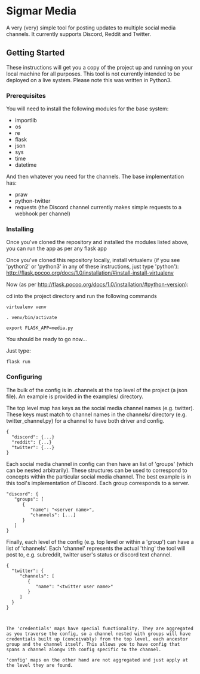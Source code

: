 # Sigmar Media

A very (very) simple tool for posting updates to multiple social media channels. It currently supports Discord, Reddit and Twitter.

## Getting Started

These instructions will get you a copy of the project up and running on your local machine for all purposes. This tool is not currently intended to be deployed on a live system. Please note this was written in Python3.

### Prerequisites

You will need to install the following modules for the base system:
* importlib
* os
* re
* flask
* json
* sys
* time
* datetime

And then whatever you need for the channels. The base implementation has:
* praw
* python-twitter
* requests (the Discord channel currently makes simple requests to a webhook per channel)


### Installing

Once you've cloned the repository and installed the modules listed above, you can run the app as per any flask app

Once you've cloned this repository locally, install virtualenv (if you see 'python2' or 'python3' in any of these instructions, just type 'python'):
http://flask.pocoo.org/docs/1.0/installation/#install-install-virtualenv

Now (as per http://flask.pocoo.org/docs/1.0/installation/#python-version):

cd into the project directory and run the following commands

```
virtualenv venv
```
```
. venv/bin/activate
```
```
export FLASK_APP=media.py
```

You should be ready to go now...

Just type:
```
flask run
```

### Configuring

The bulk of the config is in .channels at the top level of the project (a json file). An example is provided in the examples/ directory.

The top level map has keys as the social media channel names (e.g. twitter). These keys must match to channel names in the channels/ directory (e.g. twitter_channel.py) for a channel to have both driver and config.
```
{
  "discord": {...}
  "reddit": {...}
  "twitter": {...}
}
```

Each social media channel in config can then have an list of 'groups' (which can be nested arbitrarily). These structures can be used to correspond to concepts within the particular social media channel. The best example is in this tool's implementation of Discord. Each group corresponds to a server.
```
"discord": {
   "groups": [
      {
         "name": "<server name>",
         "channels": [...]
      }
   ]
}
```

Finally, each level of the config (e.g. top level or within a 'group') can have a list of 'channels'. Each 'channel' represents the actual 'thing' the tool will post to, e.g. subreddit, twitter user's status or discord text channel.
```
{
  "twitter": {
     "channels": [
        {
           "name": "<twitter user name>"
        }
     ]
  }
}



The 'credentials' maps have special functionality. They are aggregated as you traverse the config, so a channel nested with groups will have credentials built up (conceivably) from the top level, each ancestor group and the channel itself. This allows you to have config that spans a channel alongw ith config specific to the channel.

'config' maps on the other hand are not aggregated and just apply at the level they are found.
